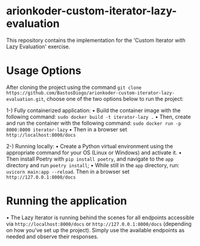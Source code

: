 # arionkoder-custom-iterator-lazy-evaluation
This repository contains the implementation for the 'Custom Iterator with Lazy Evaluation' exercise.

# Usage Options
After cloning the project using the command `git clone https://github.com/BastosDiogo/arionkoder-custom-iterator-lazy-evaluation.git`,  choose one of the two options below to run the project:

1-) Fully containerized application:
    • Build the container image with the following command: `sudo docker build -t iterator-lazy .`
    • Then, create and run the container with the following command: `sudo docker run -p 8000:8000 iterator-lazy`
    • Then in a browser set `http://localhost:8000/docs`

2-) Running locally:
    • Create a Python virtual environment using the appropriate command for your OS (Linux or Windows) and activate it.
    • Then install Poetry with `pip install poetry`, and navigate to the `app` directory and run `poetry install`;
    • While still in the `app` directory, run: `uvicorn main:app --reload`. Then in a browser set `http://127.0.0.1:8000/docs`

# Running the application
• The Lazy Iterator is running behind the scenes for all endpoints accessible via `http://localhost:8000/docs` or `http://127.0.0.1:8000/docs` (depending on how you've set up the project). Simply use the available endpoints as needed and observe their responses.
